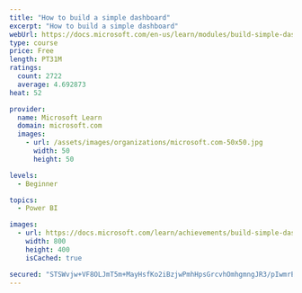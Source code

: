 ```yaml
---
title: "How to build a simple dashboard"
excerpt: "How to build a simple dashboard"
webUrl: https://docs.microsoft.com/en-us/learn/modules/build-simple-dashboard/
type: course
price: Free
length: PT31M
ratings:
  count: 2722
  average: 4.692873
heat: 52

provider:
  name: Microsoft Learn
  domain: microsoft.com
  images:
    - url: /assets/images/organizations/microsoft.com-50x50.jpg
      width: 50
      height: 50

levels:
  - Beginner

topics:
  - Power BI

images:
  - url: https://docs.microsoft.com/learn/achievements/build-simple-dashboard-social.png
    width: 800
    height: 400
    isCached: true

secured: "STSWvjw+VF8OLJmT5m+MayHsfKo2iBzjwPmhHpsGrcvhOmhgmngJR3/pIwmrELCeevb20w1wq3OT+Rjj8VMuuJX1O+5L/0Wvkg2vlS0BiYZ2Z3kUAY7hhfQF5sc/eQBXKvSPDoE2wpO9qb71NVkkHz0yrzihyvl0WpbmTfcssjQs3PvU7T7XIns8Scppsa8+iC0orcEOlcR4uvrn/SqZcb2qbkIxdXekghEyRioevtw0g6r1sAueIHPP3NOQmQWsfk2PGiB3y2WMSNI+bNpjjUueIJi1MEib6T4k7CgKX4gpojTNy+nmithv8SnZy8wS0Nk+IkcvIlN0RFSIXUJ66SL7K9C6dNPreu53yO51jFERyGG3zCNNy1huhkwqxyoWtw9YHrheM/Ytv3rG0oLNXYmLk+bGgEtwJ+lwgvqIw0c=;EcJDd1sdjPxwiw5IeX3sVA=="
---
```


